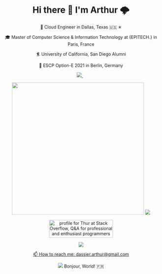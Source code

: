 <h1 align='center'>
  Hi there 👋 I'm Arthur 🌩️ 
</h1>

<p align='center'>
  🤠 Cloud Engineer in Dallas, Texas 🇺🇸 ✭
</p>
<p align='center'>
  🎓 Master of Computer Science & Information Technology at {EPITECH.} in Paris, France
</p>
<p align='center'>
  🏄 University of California, San Diego Alumni
</p>
<p align='center'>
 🐻 ESCP Option-E 2021 in Berlin, Germany
</p>

<p align='center'>
  
  <!--<a href="https://wa.me/5518996643974?text=Olá!%20Alexandre">
    <img src="https://img.shields.io/badge/WHATSAPP-%2325D366.svg?&style=for-the-badge&logo=whatsapp&logoColor=white" />    
  </a>&nbsp;&nbsp;-->
  <a href="https://www.linkedin.com/in/arthurdassier/">
    <img src="https://img.shields.io/badge/linkedin-%230077B5.svg?&style=for-the-badge&logo=linkedin&logoColor=white" />
  </a>&nbsp;&nbsp;
  
</p>

<p align='center'>
  <a href="#"><img src="https://github-readme-stats.vercel.app/api?username=arthurdassier&show_icons=true&count_private=true&theme=dark" width="430"></a>
  <a href="#"><img src="https://github-readme-stats.vercel.app/api/top-langs/?username=arthurdassier&count_private=true&show_icons=true&theme=dark&layout=compact&langs_count=6&hide=blade,Makefile,CMake,Shell"></a>
</p>

<p align='center'>
  <a href="https://stackoverflow.com/users/11029790/thur"><img src="https://stackoverflow.com/users/flair/11029790.png?theme=dark" width="208" height="58" alt="profile for Thur at Stack Overflow, Q&amp;A for professional and enthusiast programmers" title="profile for Thur at Stack Overflow, Q&amp;A for professional and enthusiast programmers"></a>
</p>


<p align='center'>
  <a href="#"><img src="https://github-profile-trophy.vercel.app/?username=arthurdassier&theme=chalk"</a>
</p>


<p align='center'>
  📫 How to reach me: <a href='https://www.linkedin.com/in/arthurdassier/'>dassier.arthur@gmail.com</a>
</p>

<p align='center'>
  <a href="#"><img src="https://komarev.com/ghpvc/?username=arthurdassier"></a> Bonjour, World! 🇫🇷
</p>

<!--
**ArthurDassier/ArthurDassier** is a ✨ _special_ ✨ repository because its `README.md` (this file) appears on your GitHub profile.

Here are some ideas to get you started:

- 🔭 I’m currently working on ...
- 🌱 I’m currently learning ...
- 👯 I’m looking to collaborate on ...
- 🤔 I’m looking for help with ...
- 💬 Ask me about ...
- 📫 How to reach me: ...
- 😄 Pronouns: ...
- ⚡ Fun fact: ...
- 🌩️ 
-->

